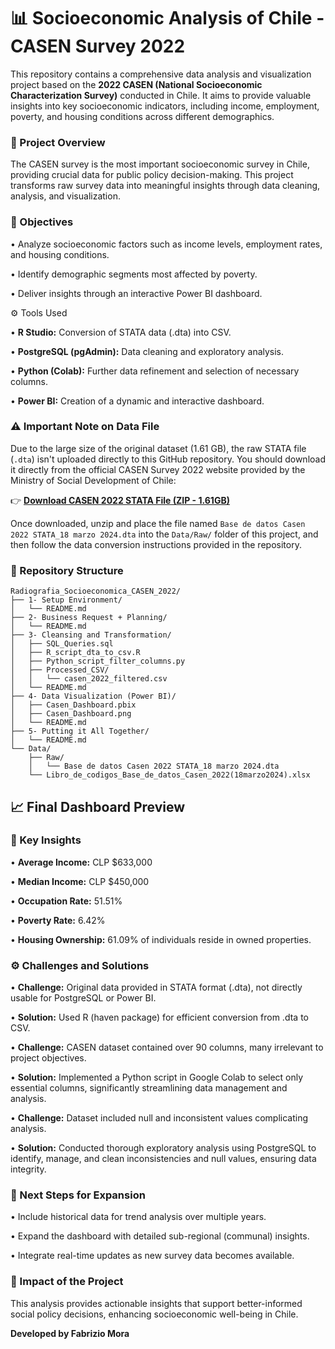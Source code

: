 # 📊 Socioeconomic Analysis of Chile - CASEN Survey 2022

This repository contains a comprehensive data analysis and visualization project based on the **2022 CASEN (National Socioeconomic Characterization Survey)** conducted in Chile. It aims to provide valuable insights into key socioeconomic indicators, including income, employment, poverty, and housing conditions across different demographics.

### 📌 Project Overview

The CASEN survey is the most important socioeconomic survey in Chile, providing crucial data for public policy decision-making. This project transforms raw survey data into meaningful insights through data cleaning, analysis, and visualization.

### 🚩 Objectives

• Analyze socioeconomic factors such as income levels, employment rates, and housing conditions.

• Identify demographic segments most affected by poverty.

• Deliver insights through an interactive Power BI dashboard.

⚙️ Tools Used

• **R Studio:** Conversion of STATA data (.dta) into CSV.

• **PostgreSQL (pgAdmin):** Data cleaning and exploratory analysis.

• **Python (Colab):** Further data refinement and selection of necessary columns.

• **Power BI:** Creation of a dynamic and interactive dashboard.

### ⚠️ **Important Note on Data File**

Due to the large size of the original dataset (1.61 GB), the raw STATA file (`.dta`) isn't uploaded directly to this GitHub repository. You should download it directly from the official CASEN Survey 2022 website provided by the Ministry of Social Development of Chile:

👉 [**Download CASEN 2022 STATA File (ZIP - 1.61GB)**](https://observatorio.ministeriodesarrollosocial.gob.cl/storage/docs/casen/2022/Base%20de%20datos%20Casen%202022%20STATA_18%20marzo%202024.dta.zip)

Once downloaded, unzip and place the file named `Base de datos Casen 2022 STATA_18 marzo 2024.dta` into the `Data/Raw/` folder of this project, and then follow the data conversion instructions provided in the repository.



### 📁 Repository Structure
```
Radiografia_Socioeconomica_CASEN_2022/
├── 1- Setup Environment/
│   └── README.md
├── 2- Business Request + Planning/
│   └── README.md
├── 3- Cleansing and Transformation/
│   ├── SQL_Queries.sql
│   ├── R_script_dta_to_csv.R
│   ├── Python_script_filter_columns.py
│   ├── Processed_CSV/
│   │   └── casen_2022_filtered.csv
│   └── README.md
├── 4- Data Visualization (Power BI)/
│   ├── Casen_Dashboard.pbix
│   ├── Casen_Dashboard.png
│   └── README.md
├── 5- Putting it All Together/
│   └── README.md
└── Data/
    ├── Raw/
    │   └── Base de datos Casen 2022 STATA_18 marzo 2024.dta
    └── Libro_de_codigos_Base_de_datos_Casen_2022(18marzo2024).xlsx
```
## 📈 Final Dashboard Preview



### 📌 Key Insights

• **Average Income:** CLP $633,000

• **Median Income:** CLP $450,000

• **Occupation Rate:** 51.51%

• **Poverty Rate:** 6.42%

• **Housing Ownership:** 61.09% of individuals reside in owned properties.

### ⚙️ Challenges and Solutions

• **Challenge:** Original data provided in STATA format (.dta), not directly usable for PostgreSQL or Power BI.

• **Solution:** Used R (haven package) for efficient conversion from .dta to CSV.

• **Challenge:** CASEN dataset contained over 90 columns, many irrelevant to project objectives.

• **Solution:** Implemented a Python script in Google Colab to select only essential columns, significantly streamlining data management and analysis.

• **Challenge:** Dataset included null and inconsistent values complicating analysis.

• **Solution:** Conducted thorough exploratory analysis using PostgreSQL to identify, manage, and clean inconsistencies and null values, ensuring data integrity.

### 🚀 Next Steps for Expansion

• Include historical data for trend analysis over multiple years.

• Expand the dashboard with detailed sub-regional (communal) insights.

• Integrate real-time updates as new survey data becomes available.

### 🎯 Impact of the Project

This analysis provides actionable insights that support better-informed social policy decisions, enhancing socioeconomic well-being in Chile.


**Developed by Fabrizio Mora**